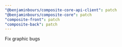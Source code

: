 ```yaml
---
"@benjaminbours/composite-core-api-client": patch
"@benjaminbours/composite-core": patch
"composite-front": patch
"composite-back": patch
---
```


Fix graphic bugs
